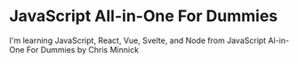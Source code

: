 # JavaScript All-in-One For Dummies

I'm learning JavaScript, React, Vue, Svelte, and Node from JavaScript Al-in-One For Dummies by Chris Minnick
